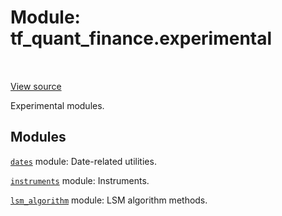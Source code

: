 <!--
This file is generated by a tool. Do not edit directly.
For open-source contributions the docs will be updated automatically.
-->


<div itemscope itemtype="http://developers.google.com/ReferenceObject">
<meta itemprop="name" content="tf_quant_finance.experimental" />
<meta itemprop="path" content="Stable" />
</div>

# Module: tf_quant_finance.experimental

<!-- Insert buttons and diff -->

<table class="tfo-notebook-buttons tfo-api" align="left">
</table>

<a target="_blank" href="https://github.com/google/tf-quant-finance/blob/master/tf_quant_finance/experimental/__init__.py">View source</a>



Experimental modules.



## Modules

[`dates`](../tf_quant_finance/experimental/dates.md) module: Date-related utilities.

[`instruments`](../tf_quant_finance/experimental/instruments.md) module: Instruments.

[`lsm_algorithm`](../tf_quant_finance/experimental/lsm_algorithm.md) module: LSM algorithm methods.

